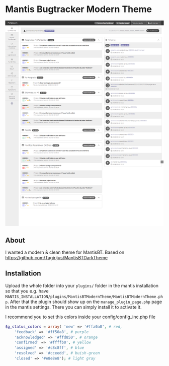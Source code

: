 # Mantis Bugtracker Modern Theme

![MantisBTModernTheme Screenshot](files/MantisBTModernTheme_Screenshot_2.png)

## About

I wanted a modern & clean theme for MantisBT. 
Based on https://github.com/Tagirijus/MantisBTDarkTheme

## Installation

Upload the whole folder into your `plugins/` folder in the mantis installation so that you e.g. have `MANTIS_INSTALLATION/plugins/MantisBTModernTheme/MantisBTModernTheme.php`. After that the plugin should show up on the `manage_plugin_page.php` page in the mantis settings. There you can simply install it to activate it.

I recommend you to set this colors inside your config/config_inc.php file

```php
$g_status_colors = array( 'new' => '#ffa0a0', # red,
    'feedback' => '#ff50a8', # purple
    'acknowledged' => '#ffd850', # orange
    'confirmed' => '#ffffb0', # yellow
    'assigned' => '#c8c8ff', # blue
    'resolved' => '#cceedd', # buish-green
    'closed' => '#e8e8e8'); # light gray
```